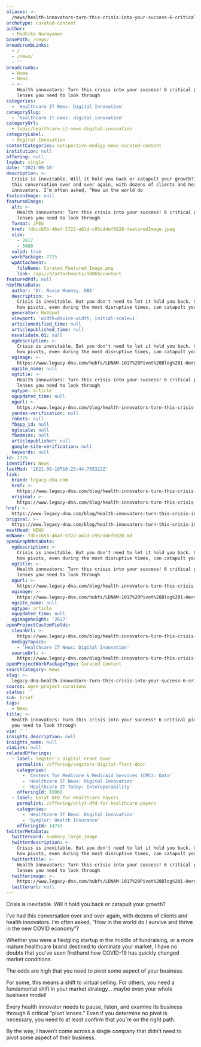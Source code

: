 ```yaml
---
aliases: >-
  /news/health-innovators-turn-this-crisis-into-your-success-6-critical-pivot-lenses-you-need-to-look-through
archetype: curated-content
author:
  - Radhika Narayanan
basePath: /news/
breadcrumbLinks:
  - /
  - /news/
  - ''
breadcrumbs:
  - Home
  - News
  - >-
    Health innovators: Turn this crisis into your success! 6 critical pivot
    lenses you need to look through
categories:
  - 'Healthcare IT News: Digital Innovation'
categorySlug:
  - 'healthcare it news: digital innovation'
categoryUrl:
  - topic/healthcare-it-news-digital-innovation
categoryLabel:
  - Digital Innovation
contentCategories: netspective-medigy-news-curated-content
institution: null
offering: null
layOut: single
date: '2021-09-10'
description: >-
  Crisis is inevitable. Will it hold you back or catapult your growth?I’ve had
  this conversation over and over again, with dozens of clients and health
  innovators. I’m often asked, “How in the world do 
favIconImage: null
featuredImage:
  alt: >-
    Health innovators: Turn this crisis into your success! 6 critical pivot
    lenses you need to look through
  format: JPEG
  href: fdbccb5b-46af-5722-a61d-c95cddef6028-featuredImage.jpeg
  size:
    - 2617
    - 5000
  valid: true
  workPackage: 7725
  wpAttachment:
    fileName: Curated_Featured_Image.png
    link: /api/v3/attachments/16868/content
featuredPdf: null
htmlMetaData:
  author: 'Dr. Roxie Mooney, DBA'
  description: >-
    Crisis is inevitable. But you don't need to let it hold you back. Come read
    how pivots, even during the most disruptive times, can catapult your growth!
  generator: HubSpot
  viewport: 'width=device-width, initial-scale=1'
  articlemodified_time: null
  articlepublished_time: null
  msvalidate.01: null
  ogdescription: >-
    Crisis is inevitable. But you don't need to let it hold you back. Come read
    how pivots, even during the most disruptive times, can catapult your growth!
  ogimage: >-
    https://www.legacy-dna.com/hubfs/LDNAM-1017%20Pivot%20Blog%201-Hero.png#keepProtocol
  ogsite_name: null
  ogtitle: >-
    Health innovators: Turn this crisis into your success! 6 critical pivot
    lenses you need to look through
  ogtype: article
  ogupdated_time: null
  ogurl: >-
    https://www.legacy-dna.com/blog/health-innovators-turn-this-crisis-into-your-success-6-critical-pivot-lenses-you-need-to-look-through
  yandex-verification: null
  robots: null
  fbapp_id: null
  oglocale: null
  fbadmins: null
  articlepublisher: null
  google-site-verification: null
  keywords: null
id: 7725
identifier: News
lastMod: '2021-09-10T10:25:44.755322Z'
link:
  brand: legacy-dna.com
  href: >-
    https://www.legacy-dna.com/blog/health-innovators-turn-this-crisis-into-your-success-6-critical-pivot-lenses-you-need-to-look-through
  original: >-
    https://www.legacy-dna.com/blog/health-innovators-turn-this-crisis-into-your-success-6-critical-pivot-lenses-you-need-to-look-through
href: >-
  https://www.legacy-dna.com/blog/health-innovators-turn-this-crisis-into-your-success-6-critical-pivot-lenses-you-need-to-look-through
original: >-
  https://www.legacy-dna.com/blog/health-innovators-turn-this-crisis-into-your-success-6-critical-pivot-lenses-you-need-to-look-through
mastHead: NEWS
mdName: fdbccb5b-46af-5722-a61d-c95cddef6028.md
openGraphMetaData:
  ogdescription: >-
    Crisis is inevitable. But you don't need to let it hold you back. Come read
    how pivots, even during the most disruptive times, can catapult your growth!
  ogtitle: >-
    Health innovators: Turn this crisis into your success! 6 critical pivot
    lenses you need to look through
  ogurl: >-
    https://www.legacy-dna.com/blog/health-innovators-turn-this-crisis-into-your-success-6-critical-pivot-lenses-you-need-to-look-through
  ogimage: >-
    https://www.legacy-dna.com/hubfs/LDNAM-1017%20Pivot%20Blog%201-Hero.png#keepProtocol
  ogsite_name: null
  ogtype: article
  ogupdated_time: null
  ogimageheight: '2617'
openProjectCustomFields:
  cleanUrl: >-
    https://www.legacy-dna.com/blog/health-innovators-turn-this-crisis-into-your-success-6-critical-pivot-lenses-you-need-to-look-through
  medigyTopics:
    - 'Healthcare IT News: Digital Innovation'
  sourceUrl: >-
    https://www.legacy-dna.com/blog/health-innovators-turn-this-crisis-into-your-success-6-critical-pivot-lenses-you-need-to-look-through
openProjectWorkPackageType: Curated Content
searchCategory: News
slug: >-
  legacy-dna-health-innovators-turn-this-crisis-into-your-success-6-critical-pivot-lenses-you-need-to-look-through
source: open-project-curations
status: ''
sub: brief
tags:
  - News
title: >-
  Health innovators: Turn this crisis into your success! 6 critical pivot lenses
  you need to look through
via: ' '
insights_description: null
insights_name: null
viaLink: null
relatedOfferings:
  - label: Seqster's Digital Front Door
    permalink: /offering/seqsters-digital-front-door
    categories:
      - 'Centers for Medicare & Medicaid Services (CMS): Data'
      - 'Healthcare IT News: Digital Innovation'
      - 'Healthcare IT Today: Interoperability'
    offeringId: 16066
  - label: Enlyt DFD for Healthcare Payers
    permalink: /offering/enlyt-dfd-for-healthcare-payers
    categories:
      - 'Healthcare IT News: Digital Innovation'
      - 'Symplur: Health Insurance'
    offeringId: 14749
twitterMetaData:
  twittercard: summary_large_image
  twitterdescription: >-
    Crisis is inevitable. But you don't need to let it hold you back. Come read
    how pivots, even during the most disruptive times, can catapult your growth!
  twittertitle: >-
    Health innovators: Turn this crisis into your success! 6 critical pivot
    lenses you need to look through
  twitterimage: >-
    https://www.legacy-dna.com/hubfs/LDNAM-1017%20Pivot%20Blog%201-Hero.png#keepProtocol
  twitterurl: null
---
```

<p>Crisis is inevitable. Will it hold you back or catapult your growth?</p><p>I’ve had this conversation over and over again, with dozens of clients and health innovators. I’m often asked, “How in the world do I survive and thrive in the new COVID economy”?&nbsp;</p><p>Whether you were a fledgling startup in the middle of fundraising, or a more mature healthcare brand destined to dominate your market, I have no doubts that you’ve seen firsthand how COVID-19 has quickly changed market conditions.</p><p>The odds are high that you need to pivot some aspect of your business.</p><p>For some, this means a shift to virtual selling. For others, you need a fundamental shift in your market strategy… maybe even your whole business model!</p><p>Every health innovator needs to pause, listen, and examine its business through 6 critical “pivot lenses.” Even if you determine no pivot is necessary, you need to at least confirm that you’re on the right path.</p><p>By the way, I haven’t come across a single company that didn’t need to pivot some aspect of their business.</p>